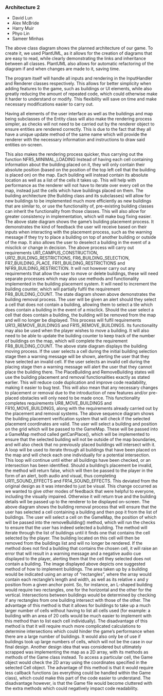 ### Architecture 2

- David Lun
- Alex McBride
- Harry Muir
- Phyo Lin
- Sameer Minhas

The above class diagram shows the planned architecture of our game. To create it, we used
PlantUML, as it allows for the creation of diagrams that are easy to read, while clearly
demonstrating the links and inheritance between all classes. PlantUML also allows for
automatic refactoring of the diagram if and when changes are made to it, saving time.

The program itself will handle all inputs and rendering in the InputHandler and
Renderer classes respectively. This allows for better simplicity when adding features to the
game, such as buildings or UI elements, while also greatly reducing the amount of repeated
code, which could otherwise make it harder to understand or modify. This flexibility will save
on time and make necessary modifications easier to carry out.

Having all elements of the user interface as well as the buildings and map being
subclasses of the Entity class will also make the rendering process simpler, as checks will
not need to be carried out by the renderer object to ensure entities are rendered correctly.
This is due to the fact that they all have a unique update method of the same name which
will provide the renderer with the necessary information and instructions to draw said entities on-screen.

This also makes the rendering process quicker, thus carrying out the function
NFR5_MINIMAL_LOADING Instead of having each cell containing information about the building placed on it,
they will only contain their absolute position (based on the position of the top left cell that the
building is placed on) on the map. Each building will instead contain its absolute location as
well as a list of the cells it takes up. This will help with performance as the renderer will not
have to iterate over every cell on the map, instead just the cells which have buildings placed
on them.
The building architecture (the Building class and its subclasses) will allow for new
buildings to be implemented much more efficiently as new buildings that are similar to, or
use the functionality of, pre-existing building classes can inherit the functionality from those
classes. This will also allow for greater consistency in implementation, which will make bug
fixing easier.
The above state diagram shows the game’s building placement process. It demonstrates the
kind of feedback the user will receive based on their inputs when interacting with the
placement process, such as the warning message if they try to place a building on top of
another building or outside of the map. It also allows the user to deselect a building in the
event of a misclick or change in decision.
The above process will carry out requirements UR1_CAMPUS_CONSTRUCTION,
UR12_BUILDING_RESTRICTIONS, FR6_BUILDING_SELECTION,
FR7_BUILDING_PLACE, FR11_BUILDING_RESTRICTIONS and
NFR9_BUILDING_RESTRICTION. It will not however carry out any requirements that allow
the user to move or delete buildings, these will need separate processes which may also use
methods and functionality implemented in the building placement system. It will need to
increment the building counter, which will partially fulfil the requirement
FR8_BUILDING_COUNT.
The state diagram shown above demonstrates the building removal process. The user will
be given an alert should they select a cell that does not contain a building, allowing them to
select a tile which does contain a building in the event of a misclick. Should the user select a
cell that does contain a building, the building will be removed from the map and will no
longer be displayed.
This process will fulfil requirements UR13_REMOVE_BUILDINGS and
FR15_REMOVE_BUILDINGS. Its functionality may also be used when the player wishes to
move a building. It will also need to be able to update the building counter to keep track of
the number of buildings on the map, which will complete the requirement
FR8_BUILDING_COUNT.
The above state diagram displays the building moving process. If the user selects a cell
during the initial building selection stage then a warning message will be shown, alerting the
user that they have selected an invalid cell. If the user selects an invalid cell during the
placing stage then a warning message will alert the user that they cannot place the building
there.
The PlaceBuilding and RemoveBuilding states will use the building placement and
removal functionalities exactly as stated earlier. This will reduce code duplication and
improve code readability, making it easier to bug test. This will also mean that any necessary
changes to placement or removal due to the introduction of new features and/or pre-placed
obstacles will only need to be made once.
This functionality completes requirements UR8_MOVE_BUILDINGS and
FR10_MOVE_BUILDINGS, along with the requirements already carried out by the
placement and removal systems.
The above sequence diagram shows the building placement verification system that will
check if the selected placement coordinates are valid. The user will select a building and
position on the grid which will be passed to the GameMap. These will be passed into a
GameMap method called getCanPlace(), which will be implemented to ensure that the
selected building will not be outside of the map boundaries, and will also check that no
previously placed buildings will intersect with it.
A loop will be used to iterate through all buildings that have been placed on the map
and will check each one individually for a potential intersection. This loop will continue until
either all buildings have been checked, or an intersection has been identified. Should a
building’s placement be invalid, the method will return false, which will then be passed to the
player in the form of an alert, both audio and visual, thus completing
UR11_SOUND_EFFECTS and FR14_SOUND_EFFECTS. This deviated from the original
design as it was intended to just be visual. This change occurred as we wanted to give other
modes of feedback that were helpful to everyone, including the visually impaired. Otherwise
it will return true and the building details will be passed up to the renderer to be displayed
on-screen.
The above diagram shows the building removal process that will ensure that the user has
selected a cell containing a building and then pop it from the list of buildings. The user will
select a cell on the GameMap, the position of which will be passed into the removeBuilding()
method, which will run the checks to ensure that the user has indeed selected a building.
The method will iterate through the list of buildings until it finds one that contains the
cell selected by the player. The building located on this cell will then be removed from the
buildings list and will no longer be rendered. If the method does not find a building that
contains the chosen cell, it will raise an error that will result in a warning message and a
negative audio cue displayed to the player, alerting them that the cell they selected does not
contain a building.
The image displayed above depicts one suggested method of how to implement buildings.
The area taken up by a building would be indicated using an array of “rectangles”, where the
array would contain each rectangle’s length and width, as well as its relative x and y position
from a given anchor point. So, for instance, an L-shaped building would require two
rectangles, one for the horizontal and the other for the vertical. Intersections between
buildings would be determined by checking if any rectangles from one building intersect with
those of the other.
The advantage of this method is that it allows for buildings to take up a much larger
number of cells without having to list all cells used (for example: a building with an area of 20
cells would be much easier to implement with this method than to list each cell individually).
The disadvantage of this method is that it will require much more complicated calculations to
determine intersections which could hinder the game’s performance when there are a large
number of buildings. It would also only be of use if buildings took up large numbers of cells,
which will not be the case in our final design.
Another design idea that was considered but ultimately scrapped was implementing the map
as a 2D array, with its methods as methods of the Game class instead. To access a
particular cell, the Game object would check the 2D array using the coordinates specified in
the selected Cell object.
The advantage of this method is that it would require less callback functions (as
everything could be handled within the Game class), which could make this part of the code
easier to understand. The disadvantage however, is that the Game file would become
cluttered with the extra methods which could negatively impact code readability.
